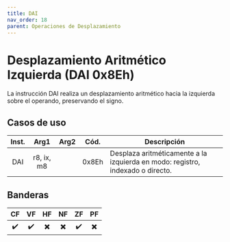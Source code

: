 ```yaml
---
title: DAI
nav_order: 18
parent: Operaciones de Desplazamiento
---
```


# Desplazamiento Aritmético Izquierda (DAI 0x8Eh)

La instrucción DAI realiza un desplazamiento aritmético hacia la izquierda sobre el operando, preservando el signo.

## Casos de uso

| Inst. |     Arg1     | Arg2 | Cód.  | Descripción                                                                 |
|:-----:|:------------:|:----:|:-----:|-----------------------------------------------------------------------------|
| DAI   | r8, ix, m8   |      | 0x8Eh | Desplaza aritméticamente a la izquierda en modo: registro, indexado o directo. |

## Banderas

| CF  | VF  | HF  | NF  | ZF  | PF  |
|:---:|:---:|:---:|:---:|:---:|:---:|
| ✔️  | ✔️  | ✖️  | ✖️  | ✔️  | ✖️  |

